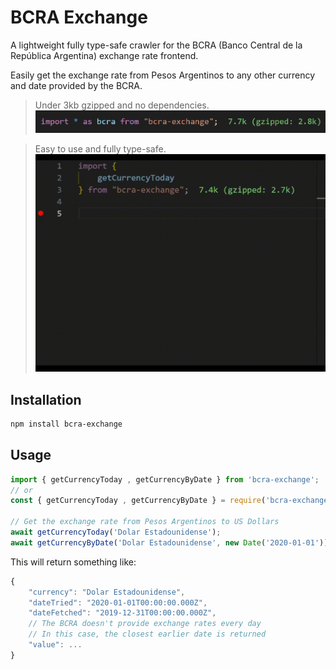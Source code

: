 # BCRA Exchange
A lightweight fully type-safe crawler for the BCRA (Banco Central de la República Argentina) exchange rate frontend.

Easily get the exchange rate from Pesos Argentinos to any other currency and date provided by the BCRA.

> Under 3kb gzipped and no dependencies.
![7.7k (gzipped: 2.8k)](./resources/size.png)

> Easy to use and fully type-safe.
![Fully type-safe](./resources/usage.gif)

## Installation
```bash
npm install bcra-exchange
```

## Usage
```typescript
import { getCurrencyToday , getCurrencyByDate } from 'bcra-exchange';
// or
const { getCurrencyToday , getCurrencyByDate } = require('bcra-exchange');

// Get the exchange rate from Pesos Argentinos to US Dollars
await getCurrencyToday('Dolar Estadounidense');
await getCurrencyByDate('Dolar Estadounidense', new Date('2020-01-01'));
```

This will return something like:
```javascript
{
    "currency": "Dolar Estadounidense",
    "dateTried": "2020-01-01T00:00:00.000Z",
    "dateFetched": "2019-12-31T00:00:00.000Z", 
    // The BCRA doesn't provide exchange rates every day
    // In this case, the closest earlier date is returned
    "value": ...
}
```



